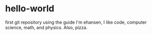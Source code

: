 # hello-world
first git repository using the guide
I'm ehansen, I like code, computer science, math, and physics.  Also, pizza.
